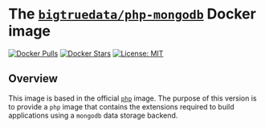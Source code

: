 # The [`bigtruedata/php-mongodb`](https://hub.docker.com/r/bigtruedata/php-mongodb/) Docker image

[![Docker Pulls](https://img.shields.io/docker/pulls/bigtruedata/php-mongodb.svg)](https://hub.docker.com/r/bigtruedata/php-mysqli/)
[![Docker Stars](https://img.shields.io/docker/stars/bigtruedata/php-mongodb.svg)](https://hub.docker.com/r/bigtruedata/php-mysqli/)
[![License: MIT](https://img.shields.io/badge/License-MIT-yellow.svg)](https://opensource.org/licenses/MIT)

## Overview

This image is based in the official [`php`](https://hub.docker.com/_/php/) image. The purpose of this version is to provide a `php` image that contains the extensions required to build applications using a `mongodb` data storage backend.

